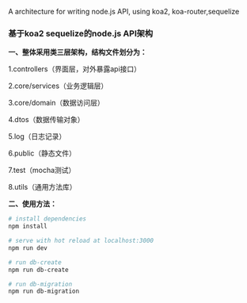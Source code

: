A architecture for writing node.js API, using koa2, koa-router,sequelize

### 基于koa2 sequelize的node.js API架构

**一、整体采用类三层架构，结构文件划分为：**

1.controllers（界面层，对外暴露api接口）

2.core/services（业务逻辑层）

3.core/domain（数据访问层）

4.dtos（数据传输对象）

5.log（日志记录）

6.public（静态文件）

7.test（mocha测试）

8.utils（通用方法库）


**二、使用方法：**

``` bash
# install dependencies
npm install

# serve with hot reload at localhost:3000
npm run dev

# run db-create
npm run db-create

# run db-migration
npm run db-migration
```
